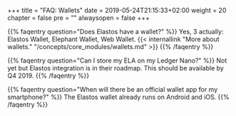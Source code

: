 +++
title = "FAQ: Wallets"
date = 2019-05-24T21:15:33+02:00
weight = 20
chapter = false
pre = ""
alwaysopen = false
+++ 

{{% faqentry question="Does Elastos have a wallet?" %}}
Yes, 3 actually: Elastos Wallet, Elephant Wallet, Web Wallet. 
{{< internallink "More about wallets." "/concepts/core_modules/wallets.md" >}}
{{% /faqentry %}}

{{% faqentry question="Can I store my ELA on my Ledger Nano?" %}}
Not yet but Elastos integration is in their roadmap. This should be available by Q4 2019.
{{% /faqentry %}}

{{% faqentry question="When will there be an official wallet app for my smartphone?" %}}
The Elastos wallet already runs on Android and iOS.
{{% /faqentry %}}
